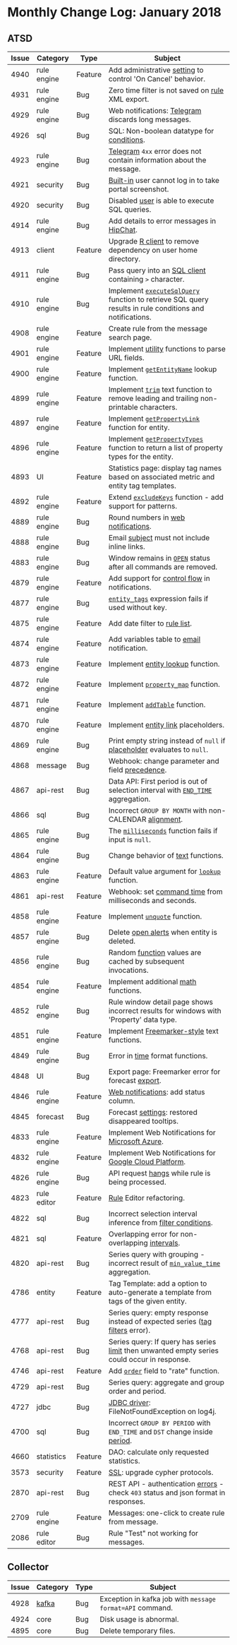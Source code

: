# Monthly Change Log: January 2018

## ATSD

Issue| Category    | Type    | Subject
-----|-------------|---------|----------------------
4940 | rule engine | Feature | Add administrative [setting](../../rule-engine/window.md#cancel-status) to control 'On Cancel' behavior.
4931 | rule engine | Bug | Zero time filter is not saved on [rule](../../rule-engine/README.md#rule-engine) XML export.
4929 | rule engine | Bug | Web notifications: [Telegram](../../rule-engine/notifications/telegram.md) discards long messages.
4926 | sql | Bug | SQL: Non-boolean datatype for [conditions](../../sql/README.md#where-clause).
4923 | rule engine | Bug | [Telegram](../../rule-engine/notifications/telegram.md) `4xx` error does not contain information about the message.
4921 | security | Bug | [Built-in](../../administration/user-authentication.md#built-in-account) user cannot log in to take portal screenshot.
4920 | security | Bug | Disabled [user](../../administration/user-authentication.md#user-authentication) is able to execute SQL queries.
4914 | rule engine | Bug | Add details to error messages in [HipChat](../../rule-engine/notifications/hipchat.md).
4913 | client | Feature | Upgrade [R client](https://github.com/axibase/atsd-api-r/blob/master/README.md) to remove dependency on user home directory.
4911 | rule engine | Bug | Pass query into an [SQL client](../..//sql/client/README.md) containing `>` character.
4910 | rule engine | Bug | Implement [`executeSqlQuery`](../../rule-engine/functions-sql.md#executesqlquery) function to retrieve SQL query results in rule conditions and notifications.
4908 | rule engine | Feature | Create rule from the message search page.
4901 | rule engine | Feature | Implement [utility](../../rule-engine/functions-utility.md#utility-functions)  functions to parse URL fields.
4900 | rule engine | Feature | Implement [`getEntityName`](../../rule-engine/functions-lookup.md#getentityname) lookup function.
4899 | rule engine | Feature | Implement [`trim`](../../rule-engine/functions-text.md#trim) text function to remove leading and trailing non-printable characters.
4897 | rule engine | Feature | Implement [`getPropertyLink`](../../rule-engine/functions-link.md#getpropertylink) function for entity.
4896 | rule engine | Feature | Implement [`getPropertyTypes`](../../rule-engine/functions-property.md#getpropertytypes) function to return a list of property types for the entity.
4893 | UI | Feature | Statistics page: display tag names based on associated metric and entity tag templates.
4892 | rule engine | Feature | Extend [`excludeKeys`](../../rule-engine/functions-collection.md#excludekeys) function - add support for patterns.
4889 | rule engine | Bug | Round numbers in [web notifications](../../rule-engine/notifications/README.md).
4888 | rule engine | Bug | Email [subject](../../administration/mail-client.md) must not include inline links.
4883 | rule engine | Bug | Window remains in [`OPEN`](../../rule-engine/window.md#open-status) status after all commands are removed.
4879 | rule engine | Feature | Add support for [control flow](../../rule-engine/control-flow.md) in notifications.
4877 | rule engine | Bug | [`entity_tags`](../../rule-engine/window-fields.md#base-fields) expression fails if used without key.
4875 | rule engine | Feature | Add date filter to [rule list](../../rule-engine/README.md).
4874 | rule engine | Feature | Add variables table to [email](../../rule-engine/email.md) notification.
4873 | rule engine | Feature | Implement [entity lookup](../../rule-engine/functions-lookup.md#getentity) function.
4872 | rule engine | Feature | Implement [`property_map`](../../rule-engine/functions-property.md#reference) function.
4871 | rule engine | Feature | Implement [`addTable`](../../rule-engine/functions-format.md#reference) function.
4870 | rule engine | Feature | Implement [entity link](../../rule-engine/links.md#entitylink) placeholders.
4869 | rule engine | Bug | Print empty string instead of `null` if [placeholder](../../rule-engine/placeholders.md) evaluates to `null`.
4868 | message | Bug | Webhook: change parameter and field [precedence](../../api/data/messages/webhook.md#parameter-precedence).
4867 | api-rest | Bug | Data API: First period is out of selection interval with [`END_TIME`](../../api/data/series/aggregate.md#period) aggregation.
4866 | sql | Bug | Incorrect `GROUP BY MONTH` with non-CALENDAR [alignment](../../sql/README.md#period-alignment).
4865 | rule engine | Bug | The [`milliseconds`](../../rule-engine/functions-time.md#milliseconds) function fails if input is `null`.
4864 | rule engine | Bug | Change behavior of [text](../../rule-engine/functions-text.md#keepafter) functions.
4863 | rule engine | Feature | Default value argument for [`lookup`](../../rule-engine/functions-lookup.md#lookup) function.
4861 | api-rest | Feature | Webhook: set [command time](../../api/data/messages/webhook.md#command-parameters) from milliseconds and seconds.
4858 | rule engine | Feature | Implement [`unquote`](../../rule-engine/functions-text.md#unquote) function.
4857 | rule engine | Bug | Delete [open alerts](../../rule-engine/README.md#window-status) when entity is deleted.
4856 | rule engine | Bug | Random [function](../../rule-engine/functions-random.md#distribution-functions) values are cached by subsequent invocations.
4854 | rule engine | Feature | Implement additional [math](../../rule-engine/functions-math.md#reference) functions.
4852 | rule engine | Bug | Rule window detail page shows incorrect results for windows with 'Property' data type.
4851 | rule engine | Feature | Implement [Freemarker-style](../../rule-engine/functions-text.md#reference) text functions.
4849 | rule engine | Bug | Error in [time](../../rule-engine/functions-format.md#reference) format functions.
4848 | UI | Bug | Export page: Freemarker error for forecast [export](../../reporting/ad-hoc-exporting.md).
4846 | rule engine | Feature | [Web notifications](../../rule-engine/notifications/README.md): add status column.
4845 | forecast | Bug | Forecast [settings](../../forecasting/README.md): restored disappeared tooltips.
4833 | rule engine | Feature | Implement Web Notifications for [Microsoft Azure](../../rule-engine/notifications/azure-sb.md).
4832 | rule engine | Feature | Implement Web Notifications for [Google Cloud Platform](../../rule-engine/notifications/gcp-ps.md).
4826 | rule engine | Bug | API request [hangs](../../rule-engine/variables.md#execution) while rule is being processed.
4823 | rule editor | Feature | [Rule](../../rule-engine/README.md#rule-engine) Editor refactoring.
4822 | sql | Bug | Incorrect selection interval inference from [filter conditions](../../sql/README.md#where-clause).
4821 | sql | Feature | Overlapping error for non-overlapping [intervals](../../sql/README.md#interval-condition).
4820 | api-rest | Bug | Series query with grouping - incorrect result of [`min_value_time`](../../api/data/series/group.md#grouping-functions) aggregation.
4786 | entity | Feature | Tag Template: add a option to auto-generate a template from tags of the given entity.
4777 | api-rest | Bug | Series query: empty response instead of expected series ([tag filters](../../api/data/series/query.md#tag-filter) error).
4768 | api-rest | Bug | Series query: If query has series [limit](../../api/data/series/query.md#control-fields) then unwanted empty series could occur in response.
4746 | api-rest | Feature | Add [`order`](../../api/data/series/rate.md#parameters) field to "rate" function.
4729 | api-rest | Bug | Series query: aggregate and group order and period.
4727 | jdbc | Bug | [JDBC driver](https://github.com/axibase/atsd-jdbc/blob/master/README.md): FileNotFoundException on log4j.
4700 | sql | Bug | Incorrect `GROUP BY PERIOD` with `END_TIME` and `DST` change inside [period](../../sql/README.md#period).
4660 | statistics | Feature | DAO: calculate only requested statistics.
3573 | security | Feature | [SSL](../../administration/ssl-ca-signed.md): upgrade cypher protocols.
2870 | api-rest | Bug | REST API - authentication [errors](../../api/data/README.md#responses) - check `403` status and json format in responses.
2709 | rule engine | Feature | Messages: one-click to create rule from message.
2086 | rule editor | Bug | Rule "Test" not working for messages.

## Collector

Issue| Category    | Type    | Subject
-----|-------------|---------|----------------------
4928 | [kafka](https://axibase.com/docs/axibase-collector/jobs/kafka.html) | Bug | Exception in kafka job with `message format=API` command.
4924 | core | Bug | Disk usage is abnormal.
4895 | core | Bug | Delete temporary files.
